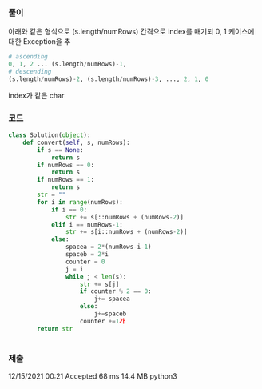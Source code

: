 ### 풀이 
아래와 같은 형식으로 (s.length/numRows) 간격으로 index를 매기되 0, 1 케이스에 대한 Exception을 추 

```python 
# ascending
0, 1, 2 ... (s.length/numRows)-1,
# descending
(s.length/numRows)-2, (s.length/numRows)-3, ..., 2, 1, 0
```

index가 같은 char  

### 코드 
```python 
class Solution(object):
    def convert(self, s, numRows):
        if s == None:
            return s
        if numRows == 0:
            return s
        if numRows == 1:
            return s
        str = ""
        for i in range(numRows):
            if i == 0:
                str += s[::numRows + (numRows-2)]
            elif i == numRows-1:
                str += s[i::numRows + (numRows-2)]
            else:
                spacea = 2*(numRows-i-1)
                spaceb = 2*i
                counter = 0
                j = i
                while j < len(s):
                    str += s[j]
                    if counter % 2 == 0:
                        j+= spacea
                    else:
                        j+=spaceb
                    counter +=1가
        return str
    
```

### 제출

12/15/2021 00:21	Accepted	68 ms	14.4 MB	python3